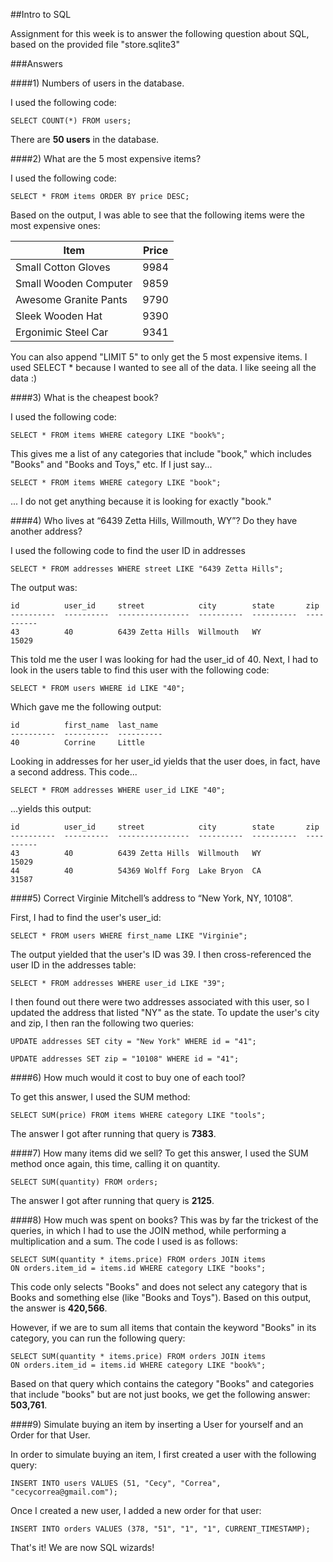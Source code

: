 ##Intro to SQL

Assignment for this week is to answer the following question about SQL, based on the provided file "store.sqlite3"

###Answers

####1) Numbers of users in the database.

I used the following code:

```
SELECT COUNT(*) FROM users;
```

There are **50 users** in the database.

####2) What are the 5 most expensive items?

I used the following code:

```
SELECT * FROM items ORDER BY price DESC;
```

Based on the output, I was able to see that the following items were the most expensive ones:

Item                   | Price
-----------------------|--------
Small Cotton Gloves    | 9984
Small Wooden Computer  | 9859
Awesome Granite Pants  | 9790
Sleek Wooden Hat       | 9390
Ergonimic Steel Car    | 9341

You can also append "LIMIT 5" to only get the 5 most expensive items. I used SELECT * because I wanted to see all of the data. I like seeing all the data :)

####3) What is the cheapest book?

I used the following code:

```
SELECT * FROM items WHERE category LIKE "book%";
```

This gives me a list of any categories that include "book," which includes "Books" and
"Books and Toys," etc. If I just say...

```
SELECT * FROM items WHERE category LIKE "book";
```
... I do not get anything because it is looking for exactly "book."

####4) Who lives at “6439 Zetta Hills, Willmouth, WY”? Do they have another address?

I used the following code to find the user ID in addresses

```
SELECT * FROM addresses WHERE street LIKE "6439 Zetta Hills";
```

The output was:

```
id          user_id     street            city        state       zip
----------  ----------  ----------------  ----------  ----------  ----------
43          40          6439 Zetta Hills  Willmouth   WY          15029
```

This told me the user I was looking for had the user_id of 40. Next, I had to look in the users table to find this user with the following code:

```
SELECT * FROM users WHERE id LIKE "40";
```

Which gave me the following output:

```
id          first_name  last_name
----------  ----------  ----------
40          Corrine     Little
```

Looking in addresses for her user_id yields that the user does, in fact, have a second address. This code...

```
SELECT * FROM addresses WHERE user_id LIKE "40";
```

...yields this output:

```
id          user_id     street            city        state       zip
----------  ----------  ----------------  ----------  ----------  ----------
43          40          6439 Zetta Hills  Willmouth   WY          15029
44          40          54369 Wolff Forg  Lake Bryon  CA          31587
```

####5) Correct Virginie Mitchell’s address to “New York, NY, 10108”.

First, I had to find the user's user_id:

```
SELECT * FROM users WHERE first_name LIKE "Virginie";
```

The output yielded that the user's ID was 39. I then cross-referenced the user ID in the addresses table:

```
SELECT * FROM addresses WHERE user_id LIKE "39";
```

I then found out there were two addresses associated with this user, so I updated the address that listed "NY" as the state. To update the user's city and zip, I then ran the following two queries:

```
UPDATE addresses SET city = "New York" WHERE id = "41";

UPDATE addresses SET zip = "10108" WHERE id = "41";
```

####6) How much would it cost to buy one of each tool?

To get this answer, I used the SUM method:

```
SELECT SUM(price) FROM items WHERE category LIKE "tools";
```

The answer I got after running that query is **7383**.

####7) How many items did we sell?
To get this answer, I used the SUM method once again, this time, calling it on quantity.

```
SELECT SUM(quantity) FROM orders;
```

The answer I got after running that query is **2125**.

####8) How much was spent on books?
This was by far the trickest of the queries, in which I had to use the JOIN method, while performing a multiplication and a sum. The code I used is as follows:

```
SELECT SUM(quantity * items.price) FROM orders JOIN items
ON orders.item_id = items.id WHERE category LIKE "books";
```

This code only selects "Books" and does not select any category that is Books and something else (like "Books and Toys"). Based on this output, the answer is **420,566**.

However, if we are to sum all items that contain the keyword "Books" in its category, you can run the following query:

```
SELECT SUM(quantity * items.price) FROM orders JOIN items
ON orders.item_id = items.id WHERE category LIKE "book%";
```

Based on that query which contains the category "Books" and categories that include "books" but are not just books, we get the following answer: **503,761**.

####9) Simulate buying an item by inserting a User for yourself and an Order for that User.

In order to simulate buying an item, I first created a user with the following query:

```
INSERT INTO users VALUES (51, "Cecy", "Correa", "cecycorrea@gmail.com");
```
Once I created a new user, I added a new order for that user:

```
INSERT INTO orders VALUES (378, "51", "1", "1", CURRENT_TIMESTAMP);
```

That's it! We are now SQL wizards!


